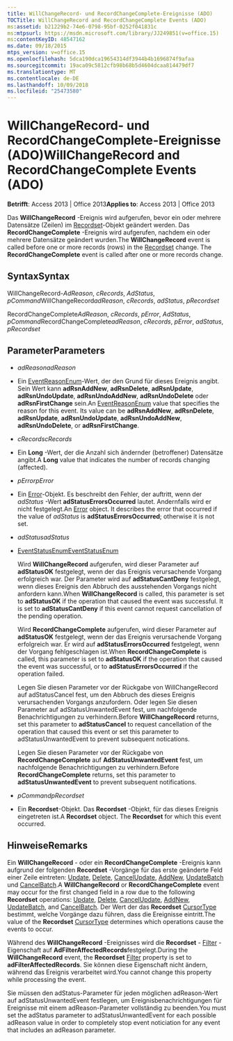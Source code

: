 ```yaml
---
title: WillChangeRecord- und RecordChangeComplete-Ereignisse (ADO)
TOCTitle: WillChangeRecord and RecordChangeComplete Events (ADO)
ms:assetid: b21229b2-74e6-0798-95bf-0252f041831c
ms:mtpsurl: https://msdn.microsoft.com/library/JJ249851(v=office.15)
ms:contentKeyID: 48547162
ms.date: 09/18/2015
mtps_version: v=office.15
ms.openlocfilehash: 5dca190dca19654314df3944b4b1696874f9afaa
ms.sourcegitcommit: 19aca09c5812cfb98b68b5d4604dcaa814479df7
ms.translationtype: MT
ms.contentlocale: de-DE
ms.lasthandoff: 10/09/2018
ms.locfileid: "25473580"
---
```

# <a name="willchangerecord-and-recordchangecomplete-events-ado"></a><span data-ttu-id="53e4c-102">WillChangeRecord- und RecordChangeComplete-Ereignisse (ADO)</span><span class="sxs-lookup"><span data-stu-id="53e4c-102">WillChangeRecord and RecordChangeComplete Events (ADO)</span></span>


<span data-ttu-id="53e4c-103">**Betrifft**: Access 2013 | Office 2013</span><span class="sxs-lookup"><span data-stu-id="53e4c-103">**Applies to**: Access 2013 | Office 2013</span></span>


<span data-ttu-id="53e4c-p101">Das **WillChangeRecord** -Ereignis wird aufgerufen, bevor ein oder mehrere Datensätze (Zeilen) im [Recordset](recordset-object-ado.md)-Objekt geändert werden. Das **RecordChangeComplete** -Ereignis wird aufgerufen, nachdem ein oder mehrere Datensätze geändert wurden.</span><span class="sxs-lookup"><span data-stu-id="53e4c-p101">The **WillChangeRecord** event is called before one or more records (rows) in the [Recordset](recordset-object-ado.md) change. The **RecordChangeComplete** event is called after one or more records change.</span></span>

## <a name="syntax"></a><span data-ttu-id="53e4c-106">Syntax</span><span class="sxs-lookup"><span data-stu-id="53e4c-106">Syntax</span></span>

<span data-ttu-id="53e4c-107">WillChangeRecord-*AdReason*, *cRecords*, *AdStatus*, *pCommand*</span><span class="sxs-lookup"><span data-stu-id="53e4c-107">WillChangeRecord*adReason*, *cRecords*, *adStatus*, *pRecordset*</span></span>

<span data-ttu-id="53e4c-108">RecordChangeComplete*AdReason*, *cRecords*, *pError*, *AdStatus*, *pCommand*</span><span class="sxs-lookup"><span data-stu-id="53e4c-108">RecordChangeComplete*adReason*, *cRecords*, *pError*, *adStatus*, *pRecordset*</span></span>

## <a name="parameters"></a><span data-ttu-id="53e4c-109">Parameter</span><span class="sxs-lookup"><span data-stu-id="53e4c-109">Parameters</span></span>

  - <span data-ttu-id="53e4c-110">*adReason*</span><span class="sxs-lookup"><span data-stu-id="53e4c-110">*adReason*</span></span>

  - <span data-ttu-id="53e4c-p102">Ein [EventReasonEnum](eventreasonenum.md)-Wert, der den Grund für dieses Ereignis angibt. Sein Wert kann **adRsnAddNew**, **adRsnDelete**, **adRsnUpdate**, **adRsnUndoUpdate**, **adRsnUndoAddNew**, **adRsnUndoDelete** oder **adRsnFirstChange** sein.</span><span class="sxs-lookup"><span data-stu-id="53e4c-p102">An [EventReasonEnum](eventreasonenum.md) value that specifies the reason for this event. Its value can be **adRsnAddNew**, **adRsnDelete**, **adRsnUpdate**, **adRsnUndoUpdate**, **adRsnUndoAddNew**, **adRsnUndoDelete**, or **adRsnFirstChange**.</span></span>

  - <span data-ttu-id="53e4c-113">*cRecords*</span><span class="sxs-lookup"><span data-stu-id="53e4c-113">*cRecords*</span></span>

  - <span data-ttu-id="53e4c-114">Ein **Long** -Wert, der die Anzahl sich ändernder (betroffener) Datensätze angibt.</span><span class="sxs-lookup"><span data-stu-id="53e4c-114">A **Long** value that indicates the number of records changing (affected).</span></span>

  - <span data-ttu-id="53e4c-115">*pError*</span><span class="sxs-lookup"><span data-stu-id="53e4c-115">*pError*</span></span>

  - <span data-ttu-id="53e4c-p103">Ein [Error](error-object-ado.md)-Objekt. Es beschreibt den Fehler, der auftritt, wenn der *adStatus* -Wert **adStatusErrorsOccurred** lautet. Andernfalls wird er nicht festgelegt.</span><span class="sxs-lookup"><span data-stu-id="53e4c-p103">An [Error](error-object-ado.md) object. It describes the error that occurred if the value of *adStatus* is **adStatusErrorsOccurred**; otherwise it is not set.</span></span>

  - <span data-ttu-id="53e4c-118">*adStatus*</span><span class="sxs-lookup"><span data-stu-id="53e4c-118">*adStatus*</span></span>

  - [<span data-ttu-id="53e4c-119">EventStatusEnum</span><span class="sxs-lookup"><span data-stu-id="53e4c-119">EventStatusEnum</span></span>](eventstatusenum.md)
    
    <span data-ttu-id="53e4c-p104">Wird **WillChangeRecord** aufgerufen, wird dieser Parameter auf **adStatusOK** festgelegt, wenn der das Ereignis verursachende Vorgang erfolgreich war. Der Parameter wird auf **adStatusCantDeny** festgelegt, wenn dieses Ereignis den Abbruch des ausstehenden Vorgangs nicht anfordern kann.</span><span class="sxs-lookup"><span data-stu-id="53e4c-p104">When **WillChangeRecord** is called, this parameter is set to **adStatusOK** if the operation that caused the event was successful. It is set to **adStatusCantDeny** if this event cannot request cancellation of the pending operation.</span></span>
    
    <span data-ttu-id="53e4c-122">Wird **RecordChangeComplete** aufgerufen, wird dieser Parameter auf **adStatusOK** festgelegt, wenn der das Ereignis verursachende Vorgang erfolgreich war. Er wird auf **adStatusErrorsOccurred** festgelegt, wenn der Vorgang fehlgeschlagen ist.</span><span class="sxs-lookup"><span data-stu-id="53e4c-122">When **RecordChangeComplete** is called, this parameter is set to **adStatusOK** if the operation that caused the event was successful, or to **adStatusErrorsOccurred** if the operation failed.</span></span>
    
    <span data-ttu-id="53e4c-123">Legen Sie diesen Parameter vor der Rückgabe von WillChangeRecord auf adStatusCancel fest, um den Abbruch des dieses Ereignis verursachenden Vorgangs anzufordern. Oder legen Sie diesen Parameter auf adStatusUnwantedEvent fest, um nachfolgende Benachrichtigungen zu verhindern.</span><span class="sxs-lookup"><span data-stu-id="53e4c-123">Before **WillChangeRecord** returns, set this parameter to **adStatusCancel** to request cancellation of the operation that caused this event or set this parameter to adStatusUnwantedEvent to prevent subsequent notications.</span></span>
    
    <span data-ttu-id="53e4c-124">Legen Sie diesen Parameter vor der Rückgabe von **RecordChangeComplete** auf **AdStatusUnwantedEvent** fest, um nachfolgende Benachrichtigungen zu verhindern.</span><span class="sxs-lookup"><span data-stu-id="53e4c-124">Before **RecordChangeComplete** returns, set this parameter to **adStatusUnwantedEvent** to prevent subsequent notifications.</span></span>

  - <span data-ttu-id="53e4c-125">*pCommand*</span><span class="sxs-lookup"><span data-stu-id="53e4c-125">*pRecordset*</span></span>

  - <span data-ttu-id="53e4c-p105">Ein **Recordset**-Objekt. Das **Recordset** -Objekt, für das dieses Ereignis eingetreten ist.</span><span class="sxs-lookup"><span data-stu-id="53e4c-p105">A **Recordset** object. The **Recordset** for which this event occurred.</span></span>

## <a name="remarks"></a><span data-ttu-id="53e4c-128">Hinweise</span><span class="sxs-lookup"><span data-stu-id="53e4c-128">Remarks</span></span>

<span data-ttu-id="53e4c-129">Ein **WillChangeRecord** - oder ein **RecordChangeComplete** -Ereignis kann aufgrund der folgenden **Recordset** -Vorgänge für das erste geänderte Feld einer Zeile eintreten: [Update](update-method-ado.md), [Delete](delete-method-ado-recordset.md), [CancelUpdate](cancelupdate-method-ado.md), [AddNew](addnew-method-ado.md), [UpdateBatch](updatebatch-method-ado.md) und [CancelBatch](cancelbatch-method-ado.md).</span><span class="sxs-lookup"><span data-stu-id="53e4c-129">A **WillChangeRecord** or **RecordChangeComplete** event may occur for the first changed field in a row due to the following **Recordset** operations: [Update](update-method-ado.md), [Delete](delete-method-ado-recordset.md), [CancelUpdate](cancelupdate-method-ado.md), [AddNew](addnew-method-ado.md), [UpdateBatch](updatebatch-method-ado.md), and [CancelBatch](cancelbatch-method-ado.md).</span></span> <span data-ttu-id="53e4c-130">Der Wert der das **Recordset** [CursorType](cursortype-property-ado.md) bestimmt, welche Vorgänge dazu führen, dass die Ereignisse eintritt.</span><span class="sxs-lookup"><span data-stu-id="53e4c-130">The value of the **Recordset** [CursorType](cursortype-property-ado.md) determines which operations cause the events to occur.</span></span>

<span data-ttu-id="53e4c-131">Während des **WillChangeRecord** -Ereignisses wird die **Recordset** - [Filter](filter-property-ado.md) -Eigenschaft auf **AdFilterAffectedRecords**festgelegt.</span><span class="sxs-lookup"><span data-stu-id="53e4c-131">During the **WillChangeRecord** event, the **Recordset** [Filter](filter-property-ado.md) property is set to **adFilterAffectedRecords**.</span></span> <span data-ttu-id="53e4c-132">Sie können diese Eigenschaft nicht ändern, während das Ereignis verarbeitet wird.</span><span class="sxs-lookup"><span data-stu-id="53e4c-132">You cannot change this property while processing the event.</span></span>

<span data-ttu-id="53e4c-133">Sie müssen den adStatus-Parameter für jeden möglichen adReason-Wert auf adStatusUnwantedEvent festlegen, um Ereignisbenachrichtigungen für Ereignisse mit einem adReason-Parameter vollständig zu beenden.</span><span class="sxs-lookup"><span data-stu-id="53e4c-133">You must set the adStatus parameter to adStatusUnwantedEvent for each possible adReason value in order to completely stop event noticiation for any event that includes an adReason parameter.</span></span>

